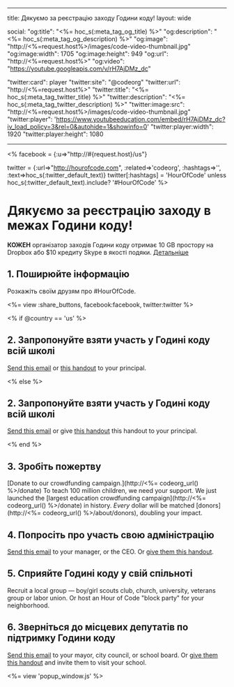 * * *

title: Дякуємо за реєстрацію заходу Години коду! layout: wide

social: "og:title": "<%= hoc_s(:meta_tag_og_title) %>" "og:description": "<%= hoc_s(:meta_tag_og_description) %>" "og:image": "http://<%=request.host%>/images/code-video-thumbnail.jpg" "og:image:width": 1705 "og:image:height": 949 "og:url": "http://<%=request.host%>" "og:video": "https://youtube.googleapis.com/v/rH7AjDMz_dc"

"twitter:card": player "twitter:site": "@codeorg" "twitter:url": "http://<%=request.host%>" "twitter:title": "<%= hoc_s(:meta_tag_twitter_title) %>" "twitter:description": "<%= hoc_s(:meta_tag_twitter_description) %>" "twitter:image:src": "http://<%=request.host%>/images/code-video-thumbnail.jpg" "twitter:player": 'https://www.youtubeeducation.com/embed/rH7AjDMz_dc?iv_load_policy=3&rel=0&autohide=1&showinfo=0' "twitter:player:width": 1920 "twitter:player:height": 1080

* * *

<% facebook = {:u=>"http://#{request.host}/us"}

twitter = {:url=>"http://hourofcode.com", :related=>'codeorg', :hashtags=>'', :text=>hoc_s(:twitter_default_text)} twitter[:hashtags] = 'HourOfCode' unless hoc_s(:twitter_default_text).include? '#HourOfCode' %>

# Дякуємо за реєстрацію заходу в межах Години коду!

**КОЖЕН** організатор заходів Години коду отримає 10 GB простору на Dropbox або $10 кредиту Skype в якості подяки. [Детальніше](<%= hoc_uri('/prizes') %>)

## 1. Поширюйте інформацію

Розкажіть своїм друзям про #HourOfCode.

<%= view :share_buttons, facebook:facebook, twitter:twitter %>

<% if @country == 'us' %>

## 2. Запропонуйте взяти участь у Годині коду всій школі

[Send this email](<%= hoc_uri('/resources#email') %>) or [this handout](/resources/hoc-one-pager.pdf) to your principal.

<% else %>

## 2. Запропонуйте взяти участь у Годині коду всій школі

[Send this email](<%= hoc_uri('/resources#email') %>) or give [this handout](/resources/hoc-one-pager.pdf) this handout</a> to your principal.

<% end %>

## 3. Зробіть пожертву

[Donate to our crowdfunding campaign.](http://<%= codeorg_url() %>/donate) To teach 100 million children, we need your support. We just launched the [largest education crowdfunding campaign](http://<%= codeorg_url() %>/donate) in history. *Every* dollar will be matched [donors](http://<%= codeorg_url() %>/about/donors), doubling your impact.

## 4. Попросіть про участь свою адміністрацію

[Send this email](<%= hoc_uri('/resources#email') %>) to your manager, or the CEO. Or [give them this handout](http://hourofcode.com/resources/hoc-one-pager.pdf).

## 5. Сприяйте Годині коду у свій спільноті

Recruit a local group — boy/girl scouts club, church, university, veterans group or labor union. Or host an Hour of Code "block party" for your neighborhood.

## 6. Зверніться до місцевих депутатів по підтримку Години коду

[Send this email](<%= hoc_uri('/resources#politicians') %>) to your mayor, city council, or school board. Or [give them this handout](http://hourofcode.com/resources/hoc-one-pager.pdf) and invite them to visit your school.

<%= view 'popup_window.js' %>